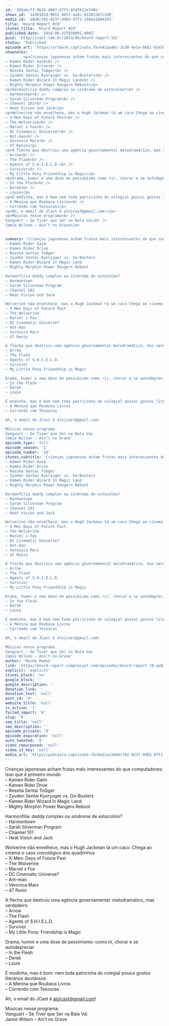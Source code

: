 ```yaml
---
id: '265abcff-9b25-4667-87f1-8fd7612e740e'
shows_id: '1a361d2d-0652-4b5f-aa4c-03181ab7c2d8'
media_id: 'a9d6c702-8237-49b5-97f1-140ea1884363'
title: 'Knurd Report #19'
itunes_title: 'Knurd Report #19'
published_date: '2014-06-23T050001.000Z'
guid: 'http//jcast.com.br/2014/06/knurd-report-19/'
status: 'Published'
episode_art: 'https//artwork.captivate.fm/e43aa46c-3cd8-4e1e-86b1-93e5863c4080/1000-itunes-1582315387.jpg'
shownotes: '
        <p>Crianças japonesas acham frutas mais interessantes do que computadores Isso que é primeiro mundo<br />
– Kamen Rider Gaim<br />
– Kamen Rider Drive<br />
– Ressha Sentai ToQger<br />
– Zyuden Sentai Kyoryuger vs. Go-Busters<br />
– Kamen Rider Wizard In Magic Land<br />
– Mighty Morphin Power Rangers Reboot</p>
<p>Harmonfilia daddy complex ou síndrome de estocolmo?<br />
– Harmontown<br />
– Sarah Silverman Program<br />
– Channel 101<br />
– Heat Vision and Jack</p>
<p>Wolverine não envelhece, mas o Hugh Jackman tá um caco Chega ao cinema o caos cronológico dos quadrinhos<br />
– X-Men Days of Future Past<br />
– The Wolverine<br />
– Marvel x Fox<br />
– DC Cinematic Universe?<br />
– Ant-man<br />
– Veronica Mars<br />
– 47 Ronin</p>
<p>A flecha que destruiu uma agência governamental melodramático, mas verdadeiro<br />
– Arrow<br />
– The Flash<br />
– Agents of S.H.I.E.L.D.<br />
– Survivor<br />
– My Little Pony Friendship is Magic</p>
<p>Drama, humor e uma dose de pessimismo como rir, chorar e se autodepreciar<br />
– In the Flesh<br />
– Derek<br />
– Louie</p>
<p>É modinha, mas é bom nem toda patricinha do colegial possui gostos literários duvidosos<br />
– A Menina que Roubava Livros<br />
– Correndo com Tesouras</p>
<p>Ah, o email do JCast é alojcast@gmail.com!</p>
<p>Músicas nesse programa<br />
Vanguart – Se Tiver que Ser na Bala Vai<br />
Jamie Wilson – Ain’t no Grave</p>

      '
summary: 'Crianças japonesas acham frutas mais interessantes do que computadores Isso que é primeiro mundo
– Kamen Rider Gaim
– Kamen Rider Drive
– Ressha Sentai ToQger
– Zyuden Sentai Kyoryuger vs. Go-Busters
– Kamen Rider Wizard In Magic Land
– Mighty Morphin Power Rangers Reboot

Harmonfilia daddy complex ou síndrome de estocolmo?
– Harmontown
– Sarah Silverman Program
– Channel 101
– Heat Vision and Jack

Wolverine não envelhece, mas o Hugh Jackman tá um caco Chega ao cinema o caos cronológico dos quadrinhos
– X-Men Days of Future Past
– The Wolverine
– Marvel x Fox
– DC Cinematic Universe?
– Ant-man
– Veronica Mars
– 47 Ronin

A flecha que destruiu uma agência governamental melodramático, mas verdadeiro
– Arrow
– The Flash
– Agents of S.H.I.E.L.D.
– Survivor
– My Little Pony Friendship is Magic

Drama, humor e uma dose de pessimismo como rir, chorar e se autodepreciar
– In the Flesh
– Derek
– Louie

É modinha, mas é bom nem toda patricinha do colegial possui gostos literários duvidosos
– A Menina que Roubava Livros
– Correndo com Tesouras

Ah, o email do JCast é alojcast@gmail.com!

Músicas nesse programa
Vanguart – Se Tiver que Ser na Bala Vai
Jamie Wilson – Ain’t no Grave'
episode_type: 'full'
episode_season: '1'
episode_number: '18'
itunes_subtitle: 'Crianças japonesas acham frutas mais interessantes do que computadores Isso que é primeiro mundo
– Kamen Rider Gaim
– Kamen Rider Drive
– Ressha Sentai ToQger
– Zyuden Sentai Kyoryuger vs. Go-Busters
– Kamen Rider Wizard In Magic Land
– Mighty Morphin Power Rangers Reboot

Harmonfilia daddy complex ou síndrome de estocolmo?
– Harmontown
– Sarah Silverman Program
– Channel 101
– Heat Vision and Jack

Wolverine não envelhece, mas o Hugh Jackman tá um caco Chega ao cinema o caos cronológico dos quadrinhos
– X-Men Days of Future Past
– The Wolverine
– Marvel x Fox
– DC Cinematic Universe?
– Ant-man
– Veronica Mars
– 47 Ronin

A flecha que destruiu uma agência governamental melodramático, mas verdadeiro
– Arrow
– The Flash
– Agents of S.H.I.E.L.D.
– Survivor
– My Little Pony Friendship is Magic

Drama, humor e uma dose de pessimismo como rir, chorar e se autodepreciar
– In the Flesh
– Derek
– Louie

É modinha, mas é bom nem toda patricinha do colegial possui gostos literários duvidosos
– A Menina que Roubava Livros
– Correndo com Tesouras

Ah, o email do JCast é alojcast@gmail.com!

Músicas nesse programa
Vanguart – Se Tiver que Ser na Bala Vai
Jamie Wilson – Ain’t no Grave'
author: 'Mycke Ramos'
link: 'https//knurd-report.simplecast.com/episodes/knurd-report-19-azWJSSgV'
explicit: 'explicit'
itunes_block: 'no'
google_block: ''
google_description: ''
donation_link: ''
donation_text: 'null'
post_id: '0'
website_title: 'null'
is_active: '1'
failed_import: '0'
slug: '0'
seo_title: 'null'
seo_description: ''
episode_private: '0'
episode_expiration: 'null'
auto_tweeted: '0'
video_repurposed: 'null'
video_s3_key: 'null'
media_url: 'https//podcasts.captivate.fm/media/a9d6c702-8237-49b5-97f1-140ea1884363/hipcast-12771-u-391364-s-1-audio_tc.mp3'
---
```

Crianças japonesas acham frutas mais interessantes do que computadores: Isso que é primeiro mundo  
– Kamen Rider Gaim  
– Kamen Rider Drive  
– Ressha Sentai ToQger  
– Zyuden Sentai Kyoryuger vs. Go-Busters  
– Kamen Rider Wizard In Magic Land  
– Mighty Morphin Power Rangers Reboot

Harmonfilia: daddy complex ou síndrome de estocolmo?  
– Harmontown  
– Sarah Silverman Program  
– Channel 101  
– Heat Vision and Jack

Wolverine não envelhece, mas o Hugh Jackman tá um caco: Chega ao cinema o caos cronológico dos quadrinhos  
– X-Men: Days of Future Past  
– The Wolverine  
– Marvel x Fox  
– DC Cinematic Universe?  
– Ant-man  
– Veronica Mars  
– 47 Ronin

A flecha que destruiu uma agência governamental: melodramático, mas verdadeiro  
– Arrow  
– The Flash  
– Agents of S.H.I.E.L.D.  
– Survivor  
– My Little Pony: Friendship is Magic

Drama, humor e uma dose de pessimismo: como rir, chorar e se autodepreciar  
– In the Flesh  
– Derek  
– Louie

É modinha, mas é bom: nem toda patricinha do colegial possui gostos literários duvidosos  
– A Menina que Roubava Livros  
– Correndo com Tesouras

Ah, o email do JCast é alojcast@gmail.com!

Músicas nesse programa:  
Vanguart – Se Tiver que Ser na Bala Vai  
Jamie Wilson – Ain’t no Grave